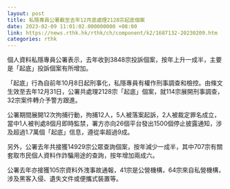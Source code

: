 ```yaml
---
layout: post
title: 私隱專員公署截至去年12月底處理2128宗起底個案
date: 2023-02-09 11:01:02.000000000 +08:00
link: https://news.rthk.hk/rthk/ch/component/k2/1687132-20230209.htm
categories: rthk
---
```


個人資料私隱專員公署表示，去年收到3848宗投訴個案，按年上升一成半，主要是「起底」投訴個案有所增加。

「起底」行為自前年10月8日起刑事化，私隱專員有權作刑事調查和檢控。由條文生效至去年12月31日，公署共處理2128宗「起底」個案，就114宗展開刑事調查，32宗案件轉介予警方跟進。

公署期間展開12次拘捕行動，拘捕12人，5人被落案起訴，2人被裁定罪名成立，當中1人被判處8個月即時監禁，署方亦向26個平台發出1500個停止披露通知，涉及超過1.7萬個「起底」信息，遵從率超過9成。

另外，公署去年共接獲14929宗公眾查詢個案，按年減少一成半，其中707宗有關套取市民個人資料作詐騙用途的查詢，按年增加兩成六。

公署去年亦接獲105宗資料外洩事故通報，41宗是公營機構，64宗來自私營機構，涉及黑客入侵、遺失文件或便攜式裝置等。
